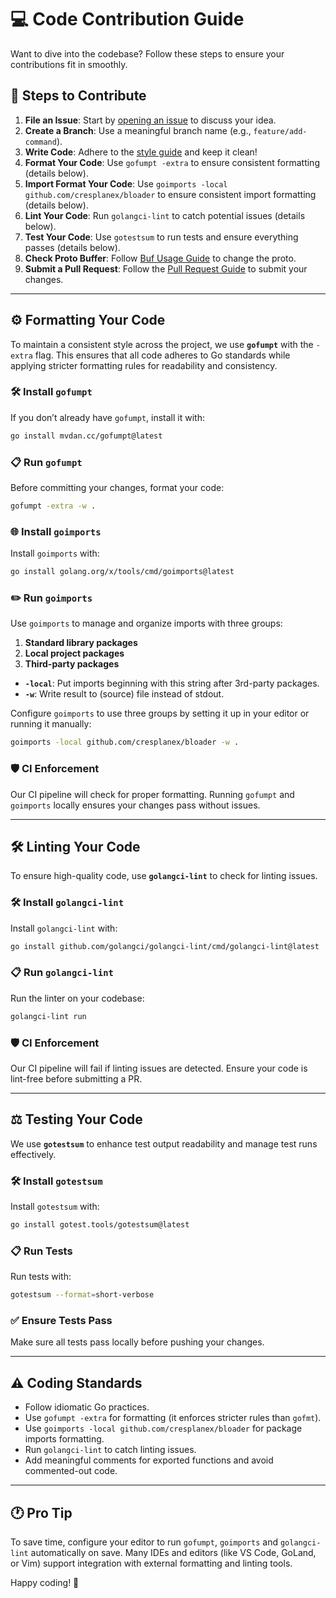 # 💻 Code Contribution Guide

Want to dive into the codebase? Follow these steps to ensure your contributions fit in smoothly.

## 🚀 Steps to Contribute
1. **File an Issue**: Start by [opening an issue](https://github.com/cresplanex/bloader/issues) to discuss your idea.
2. **Create a Branch**: Use a meaningful branch name (e.g., `feature/add-command`).
3. **Write Code**: Adhere to the [style guide](../style_guide.md) and keep it clean!
4. **Format Your Code**: Use `gofumpt -extra` to ensure consistent formatting (details below).
5. **Import Format Your Code**: Use `goimports -local github.com/cresplanex/bloader` to ensure consistent import formatting (details below).
6. **Lint Your Code**: Run `golangci-lint` to catch potential issues (details below).
7. **Test Your Code**: Use `gotestsum` to run tests and ensure everything passes (details below).
8. **Check Proto Buffer**: Follow [Buf Usage Guide](buf.md) to change the proto.
9. **Submit a Pull Request**: Follow the [Pull Request Guide](pull_request.md) to submit your changes.

---

## ⚙️ Formatting Your Code
To maintain a consistent style across the project, we use **`gofumpt`** with the `-extra` flag. This ensures that all code adheres to Go standards while applying stricter formatting rules for readability and consistency.

### 🛠️ Install `gofumpt`
If you don’t already have `gofumpt`, install it with:
```bash
go install mvdan.cc/gofumpt@latest
```

### 📋 Run `gofumpt`
Before committing your changes, format your code:
```bash
gofumpt -extra -w .
```

### 🌐 Install `goimports`
Install `goimports` with:
```bash
go install golang.org/x/tools/cmd/goimports@latest
```

### ✏️ Run `goimports`

Use `goimports` to manage and organize imports with three groups:

1. **Standard library packages**
2. **Local project packages**
3. **Third-party packages**

- **`-local`**: Put imports beginning with this string after 3rd-party packages.
- **`-w`**: Write result to (source) file instead of stdout.

Configure `goimports` to use three groups by setting it up in your editor or running it manually:
```bash
goimports -local github.com/cresplanex/bloader -w .
```

### 🛡️ CI Enforcement
Our CI pipeline will check for proper formatting. Running `gofumpt` and `goimports` locally ensures your changes pass without issues.

---

## 🛠️ Linting Your Code
To ensure high-quality code, use **`golangci-lint`** to check for linting issues.

### 🛠️ Install `golangci-lint`
Install `golangci-lint` with:
```bash
go install github.com/golangci/golangci-lint/cmd/golangci-lint@latest
```

### 📋 Run `golangci-lint`
Run the linter on your codebase:
```bash
golangci-lint run
```

### 🛡️ CI Enforcement
Our CI pipeline will fail if linting issues are detected. Ensure your code is lint-free before submitting a PR.

---

## ⚖️ Testing Your Code
We use **`gotestsum`** to enhance test output readability and manage test runs effectively.

### 🛠️ Install `gotestsum`
Install `gotestsum` with:
```bash
go install gotest.tools/gotestsum@latest
```

### 📋 Run Tests
Run tests with:
```bash
gotestsum --format=short-verbose
```

### ✅ Ensure Tests Pass
Make sure all tests pass locally before pushing your changes.

---

## ⚠️ Coding Standards
- Follow idiomatic Go practices.
- Use `gofumpt -extra` for formatting (it enforces stricter rules than `gofmt`).
- Use `goimports -local github.com/cresplanex/bloader` for package imports formatting.
- Run `golangci-lint` to catch linting issues.
- Add meaningful comments for exported functions and avoid commented-out code.

---

## 🕐 Pro Tip
To save time, configure your editor to run `gofumpt`, `goimports` and `golangci-lint` automatically on save. Many IDEs and editors (like VS Code, GoLand, or Vim) support integration with external formatting and linting tools.

Happy coding! 🎉
